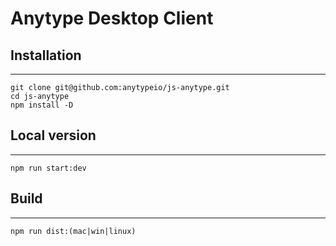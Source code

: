 # Anytype Desktop Client

## Installation
------------

	git clone git@github.com:anytypeio/js-anytype.git
	cd js-anytype
	npm install -D
  
## Local version
------------

	npm run start:dev
  
## Build
------------

	npm run dist:(mac|win|linux)
